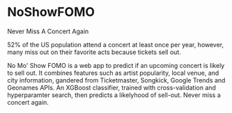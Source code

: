 # NoShowFOMO
Never Miss A Concert Again

52% of the US population attend a concert at least once per year, however, many miss out on their favorite acts because tickets sell out.

No Mo' Show FOMO is a web app to predict if an upcoming concert is likely to sell out. It combines features such as artist popularity, local venue, and city information, gandered from Ticketmaster, Songkick, Google Trends and Geonames APIs. An XGBoost classifier, trained with cross-validation and hyperparamter search, then predicts a likelyhood of sell-out. Never miss a concert again.
